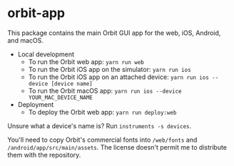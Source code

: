 # orbit-app

This package contains the main Orbit GUI app for the web, iOS, Android, and macOS.

* Local development
    * To run the Orbit web app: `yarn run web`
    * To run the Orbit iOS app on the simulator: `yarn run ios`
    * To run the Orbit iOS app on an attached device: `yarn run ios --device [device name]`
    * To run the Orbit macOS app: `yarn run ios --device YOUR_MAC_DEVICE_NAME`
* Deployment
    * To deploy the Orbit web app: `yarn run deploy:web`

Unsure what a device's name is? Run `instruments -s devices`.

You'll need to copy Orbit's commercial fonts into `/web/fonts` and `/android/app/src/main/assets`. The license doesn't permit me to distribute them with the repository.
